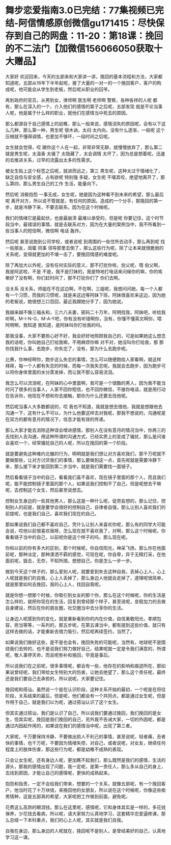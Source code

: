 # 舞步恋爱指南3.0已完结：77集视频已完结-阿信情感原创微信gu171415：尽快保存到自己的网盘：11-20：第18课：挽回的不二法门【加微信156066050获取十大赠品】

大家好 欢迎回来，今天的五部来和大家讲一讲，挽回的基本流程和方法，大家都知道呢，五部从16年下半年起呢，接了大量的一对一的一个挽回客户，客户的构成呢，他可能会从学生到老板，然后呢从职业的囚爷。

再到政府的官员，从男到女，律师啊 医生啊 老师啊 警察，各种各样的人呢 都有，那么在深入的一个，介入他们的感情的案子之后呢，五部发现 就是不论当事人呢，他是属于什么样的职业，就他们在感情当中死去的原因。

那么都源自于自己感情上的幼稚，那么一般来说，感情消失的原因呢，会有以下这么几种，那么第一种，男生呢 很木讷，太闷 太内向，没有什么逐渐，一般呢 这个压根就不懂得调情，也更加不够坏，一段时间之后呢。

女生就会觉得，哎 跟你这个人在一起，非常非常无聊，就慢慢放弃了，那么第二 就是男生呢，太温香 太骚了 太隐藏了，太会调情 太坏了，因为总是想着呢，迅速的去推进关系，过早的流露出太多的性需求。

被女生贴上这个标签之后呢，就进而远之，第三 男生呢，这种太过于情绪化了，缺乏自信与安全感，占有欲呢 特别强 多疑，女生呢 不堪其咬，绝望地离开了，那么第四，那么男生自己的工作 生活，能量向下。

然后呢 消极抱怨 一事无成，女生呢，她是因为这种看不到未来的希望，那么最后呢 离开对方，所以说不管就是，有任何的原因，造成的一个分手，那挽回的第一步，就是冷静下来，不要去联系，因为在这个时候呢。

我们的情绪它是最起伏，也是最崩溃 最难以承受的，但是呢 你要记住，这个时节段当中，最错误的事情，就是去联系对方，因为在大量的案例当中，我不所看到一些当事人的短信啊，微信啊 电话 轰炸。

然后呢 甚至说跑到公司学校，或者说呢 到周围的一些住所去动手，那么再到呢 找一些朋友，闺蜜 同事 领导那里去倒了，那么这些行为呢，除了让本来就很脆弱的关系呢，变得就更加的不堪一击了，要挽回情感的难度呢。

除了再加大以外呢，没有任何实际的意义，那不打扰你啦，伯父呢，喂 伯父啊，我是阿武啦，不是 不是，我不是打妹的，我是特地打电话来问候你的嘛，你的咳嗽好了没有啊，你们赶时间了，那不打扰你们了 你们去啊。

没关系 没关系，师姐在不在这边啊，不在啊，三姐呢，我想问问她，每一个人都有一个习惯，而我的习惯呢，就是来这边等阿妹下班，阿妹很喜欢来这边，因为她的老板说，她很想三口百回，最近我跟她分手了，因为她说。

我越来越不像三福永和，三六八夫妻，密码二十万年，阿明找我，阿妹吧，听给我听啊，M-I-N-G，M-A-Y吧，你有没有听错啊你，没有，你懂不懂英文啊你，喂 阿明啊，我知道 我知道，是阿妹叫你打给我的吗。

那我没事，大家不要担心好不好，我会好好地照顾我自己的，可是如果她这么想念我的话呢，你叫她自己打给我嘛，不用麻烦你嘛 对不对，她没叫你打给我，那 那你找我什么事，去跑步，你失恋了，没有，那为什么去跑步呢。

比赛，你神经啊你，跑步这么失恋的事情，怎么可以随便跑给人家看啊，就这样 拜拜，每一个人都有失恋的时候，而每一次我失恋呢，我就会去跑步，因为跑步可以将你身体里面的水分蒸发掉，而让我不那么容易流泪。

我怎么可以流泪呢，在阿妹的心中里面啊，我可是一个很酷的男人，因为我不能当时问了很多的当事人，人家不回你短信，也不回你微信，不接你电话，就是用行动在告诉你，他现在不想和你去接触，那你为什么还要去找他呢。

然后呢当事人大多数都说的，哎 我也不知道，我就是想去借他，我就是想跟他去沟通一下，这有什么不可以，为什么他要这样去对我呢，那我不想说的，沟通呢是在双方的都有意月的情况下，信息才能有效的传递。

那么大家才能去消除这种误会增进感情，那别人在没有意月的情况当中，你再三的去找别人去沟通，用这种所谓的沟通方式，已经实质上的变成了骚扰，那么是问谁会喜欢一个，经常骚扰自己的人呢，所以在挽回的第一个阶段。

就是要避免这种难约北辙的行为，明明就是我们想让对方喜欢我们，那千万呢就不要做那些，让对方讨厌我们的事情，那么要做到这一点，首先呢就是需要冷静下来，那么接下来才能回到第二步当中，就是我们需要找一面镜子。

然后看看镜子当中的自己，看看我们喜不喜欢，现在镜子里面的那个人，而且我们呢，能不能控制镜子里面的那个人，如果说我们控制不了自己，但是呢想去干嘛呢，去控制这个女生，然后甚至说想去。

控制女生身边的一些其他男人，那么这是一种什么呢，徒劳妄想的，那么记住，控制别人的前提，就是要学会很好的控制自己，自律者自强，那么让别人喜欢我们的前提呢，也是我们自己，喜欢我们现在的自己。

那如果说我们自己都不喜欢自己，凭什么让别人来喜欢你呢，那么有的同学大可能会说，哎他以前很喜欢我呀，怎么现在就不喜欢我了，对啊，那么这个时候呢，你看看镜子当中的自己，以前呢你是这个样子的吗，那么现在呢。

你和以前的你有多大的区别，那个时候呢，你自信阳光，神采飞扬，那么你在他面前呢，那种淡定，那种潇洒不羁的感觉，可现在呢，你自卑，异于无精打采，在他面前呢，狙击，无奈，不知所措，想想自己，你是怎么一步一步。

做到今天这个样子的，那么爱别人呢，就要爱到失去这种自我，丢掉心上人，心上人呢就是我们的自我，心上人丢掉了，那么身边人他就会走掉了，道理呢很简单，就是那里如何去挽回，我的心上人，找回自我呢。

就是你想一想那个时候，你吸引到女友的那个你，那么在这个时候呢，你的生活是怎么样的，就把你现在的生活，回复到曾经那个样子，甚至说呢，变稳加力的去做自身建设，然后在你的朋友圈，社交圈当中去分享你的生活。

让身边人呢感到你的变化，就是重新看到你的内在价值，自信勇敢阳光，孝顺包容，担当等等，一系列的，那五步呢，在第五课当中，都有提到这些价值，就只有这样去做的话，才能重新去借力吸引，然后呢再续签约，当然了。

如果说我们做好这些，是不是也会有，挽回失败的可能呢，当然有，地球呢不是围绕我们去转的，也不是说我们努力做好自己，结果呢就一定是令我们满意的，所谓呢，敬人事停天命，而且呢弥补和挽回，毕竟是事后。

所以说我们在之前呢，很多事情呢，都会有一些，他存在的影响和痕迹所在，那如果说曾经呢，我们带给女生特别大的伤害，让她去绝望了，那么这个责任呢，最终还是我们要自己去承担的，所以说呢，大家要记住。

挽回呢和搭讪，虽然说一个是在认识阶段，这种关系开始的最初，一个呢是在将往阶段，关系结束的最后，但是呢，他们都会有一个共同点，都是通过女生呢，但是作用于自己，就是我们以为呢，通过搭讪认识了这个女生。

但其实通过搭讪，我们是认识了自己，所以说我们要通过挽回，我们挽回的是女生，但其实呢，挽回是我们挽回的自己，另外我不告诫大家，一切的外因呢，都是通过内因起作用的，如果说在我们的感情当中呢，出现了第三者。

大家呢，千万要保持冷静，不要做出损人不利己的事情，甚至说呢，轻者痛，丑者快的事情，也千万呢，不要因为情绪失控，对自己，或者说呢，对女友，继续任何程度上的肢体伤害，那这些行为呢，都是幼稚不成熟的表现。

只会让女生呢，还有身边人呢，更加瞧不起我们，那么既然是我们的感情，生活的源头，那我的感情出现了问题，我一定呢，是第一责任人，那么多从自己的身上，去找到原因，才能让自己的感情呢，更快的成熟起来。

抱怨和指责，一定不会给我们带来，想要的一个关系，就像五部呢，有一个挽回客户，他当时花了十万块钱，来挽回他的女朋友，所以说在这个时候呢，你像这些痴男情种，这是五部真的希望，大家呢把工作做到前面，避免呢。

花费这么高昂的眼泪钱，那么在这里呢，感情呢，它和身体其实是一样的，多花钱保养，少花钱去看病，所以呢，请大家努力认真地学习，这套精华恋爱逼修课，那么总结一下本科重点，我们的心上人呢，其实就是我们自我。

自我在身边，那么身边的人呢就在，挽回呢不是别人，是曾经美好的自己，认真地学习这一课。